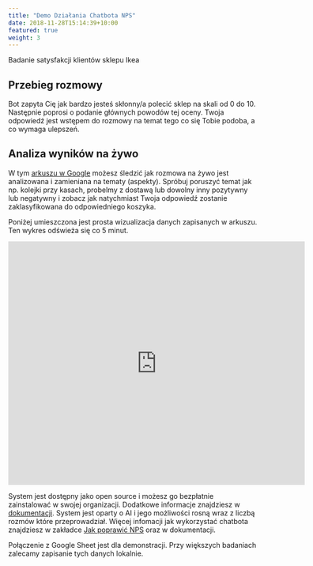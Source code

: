 ```yaml
---
title: "Demo Działania Chatbota NPS"
date: 2018-11-28T15:14:39+10:00
featured: true
weight: 3
---
```


Badanie satysfakcji klientów sklepu Ikea

<div id="webchat"></div>
<script src="https://cdn.jsdelivr.net/npm/rasa-webchat@0.11.11/lib/index.min.js"></script>

<script>
  window.onload = WebChat.open;
  WebChat.default.init({
    selector: "#webchat",
    initPayload: "/przywitaj",
    inputTextFieldHint: "Napisz coś",
    socketUrl: "https://test.qans.pl",
    socketPath: "/socket.io/",
    title: "Demo badania NPS",
    subtitle: "Twoje doświadczenia z IKEA",
    params: {"storage": "session"} // can be set to "local"  or "session". details in storage section.
  })
  
</script>

## Przebieg rozmowy

Bot zapyta Cię jak bardzo jesteś skłonny/a polecić sklep na skali od 0 do 10. 
Następnie poprosi o podanie głównych powodów tej oceny. 
Twoja odpowiedź jest wstępem do rozmowy na temat tego co się Tobie podoba, a co wymaga ulepszeń.
 
## Analiza wyników na żywo 

W tym [arkuszu w Google](https://docs.google.com/spreadsheets/d/1z75IvbADrUG6475gyoXVgpmciNvje0NsHi4xcOg17O0/edit?usp=sharing)
 możesz śledzić jak rozmowa na żywo jest analizowana i zamieniana na tematy (aspekty). 
Spróbuj poruszyć temat jak np. kolejki przy kasach, probelmy z dostawą lub dowolny inny pozytywny lub negatywny i zobacz jak natychmiast Twoja odpowiedź zostanie zaklasyfikowana do odpowiedniego koszyka.

Poniżej umieszczona jest prosta wizualizacja danych zapisanych w arkuszu. Ten wykres odświeża się co 5 minut.  
<iframe width="600" height="493" seamless frameborder="0" scrolling="no" src="https://docs.google.com/spreadsheets/d/e/2PACX-1vQu73zPf0UhLO0UrY5Oce9RcUHaYnz4kt2ZSXyaC60kFIKupw4KarkOfNIiHRgp4dkkvrdWDzjeNVbs/pubchart?oid=1224597091&amp;format=interactive"></iframe> 

System jest dostępny jako open source i możesz go bezpłatnie zainstalować w swojej organizacji. Dodatkowe informacje znajdziesz w [dokumentacji](https://github.com/QANS-repo/NPS-bot).
System jest oparty o AI i jego możliwości rosną wraz z liczbą rozmów które przeprowadział.
Więcej infomacji jak wykorzystać chatbota znajdziesz w zakładce [Jak poprawić NPS](https://www.qans.pl/services/) oraz w dokumentacji.

Połączenie z Google Sheet jest dla demonstracji. Przy większych badaniach zalecamy zapisanie tych danych lokalnie.  

 








 

